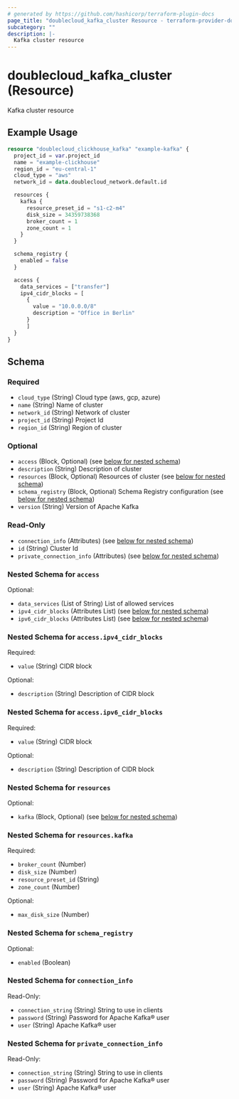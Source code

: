 ```yaml
---
# generated by https://github.com/hashicorp/terraform-plugin-docs
page_title: "doublecloud_kafka_cluster Resource - terraform-provider-doublecloud"
subcategory: ""
description: |-
  Kafka cluster resource
---
```


# doublecloud_kafka_cluster (Resource)

Kafka cluster resource

## Example Usage

```terraform
resource "doublecloud_clickhouse_kafka" "example-kafka" {
  project_id = var.project_id
  name = "example-clickhouse"
  region_id = "eu-central-1"
  cloud_type = "aws"
  network_id = data.doublecloud_network.default.id

  resources {
    kafka {
      resource_preset_id = "s1-c2-m4"
      disk_size = 34359738368
      broker_count = 1
      zone_count = 1
    }
  }

  schema_registry {
    enabled = false
  }

  access {
    data_services = ["transfer"]
    ipv4_cidr_blocks = [
      {
        value = "10.0.0.0/8"
        description = "Office in Berlin"
      }
	  ]
  }
}
```

<!-- schema generated by tfplugindocs -->
## Schema

### Required

- `cloud_type` (String) Cloud type (aws, gcp, azure)
- `name` (String) Name of cluster
- `network_id` (String) Network of cluster
- `project_id` (String) Project Id
- `region_id` (String) Region of cluster

### Optional

- `access` (Block, Optional) (see [below for nested schema](#nestedblock--access))
- `description` (String) Description of cluster
- `resources` (Block, Optional) Resources of cluster (see [below for nested schema](#nestedblock--resources))
- `schema_registry` (Block, Optional) Schema Registry configuration (see [below for nested schema](#nestedblock--schema_registry))
- `version` (String) Version of Apache Kafka

### Read-Only

- `connection_info` (Attributes) (see [below for nested schema](#nestedatt--connection_info))
- `id` (String) Cluster Id
- `private_connection_info` (Attributes) (see [below for nested schema](#nestedatt--private_connection_info))

<a id="nestedblock--access"></a>
### Nested Schema for `access`

Optional:

- `data_services` (List of String) List of allowed services
- `ipv4_cidr_blocks` (Attributes List) (see [below for nested schema](#nestedatt--access--ipv4_cidr_blocks))
- `ipv6_cidr_blocks` (Attributes List) (see [below for nested schema](#nestedatt--access--ipv6_cidr_blocks))

<a id="nestedatt--access--ipv4_cidr_blocks"></a>
### Nested Schema for `access.ipv4_cidr_blocks`

Required:

- `value` (String) CIDR block

Optional:

- `description` (String) Description of CIDR block


<a id="nestedatt--access--ipv6_cidr_blocks"></a>
### Nested Schema for `access.ipv6_cidr_blocks`

Required:

- `value` (String) CIDR block

Optional:

- `description` (String) Description of CIDR block



<a id="nestedblock--resources"></a>
### Nested Schema for `resources`

Optional:

- `kafka` (Block, Optional) (see [below for nested schema](#nestedblock--resources--kafka))

<a id="nestedblock--resources--kafka"></a>
### Nested Schema for `resources.kafka`

Required:

- `broker_count` (Number)
- `disk_size` (Number)
- `resource_preset_id` (String)
- `zone_count` (Number)

Optional:

- `max_disk_size` (Number)



<a id="nestedblock--schema_registry"></a>
### Nested Schema for `schema_registry`

Optional:

- `enabled` (Boolean)


<a id="nestedatt--connection_info"></a>
### Nested Schema for `connection_info`

Read-Only:

- `connection_string` (String) String to use in clients
- `password` (String) Password for Apache Kafka® user
- `user` (String) Apache Kafka® user


<a id="nestedatt--private_connection_info"></a>
### Nested Schema for `private_connection_info`

Read-Only:

- `connection_string` (String) String to use in clients
- `password` (String) Password for Apache Kafka® user
- `user` (String) Apache Kafka® user


